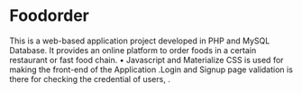 # Foodorder
This is a web-based application project developed in PHP and MySQL Database. It provides an online
platform to order foods in a certain restaurant or fast food chain.
• Javascript and Materialize CSS is used for making the front-end of the Application .Login and Signup page
validation is there for checking the credential of users, .
